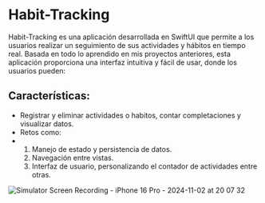 # Habit-Tracking
Habit-Tracking es una aplicación desarrollada en SwiftUI que permite a los usuarios realizar un seguimiento de sus actividades y hábitos en tiempo real. Basada en todo lo aprendido en mis proyectos anteriores, esta aplicación proporciona una interfaz intuitiva y fácil de usar, donde los usuarios pueden:

## Características:
- Registrar y eliminar actividades o habitos, contar completaciones y visualizar datos.
- Retos como:
-  1. Manejo de estado y persistencia de datos.
   2. Navegación entre vistas.
   3. Interfaz de usuario, personalizando el contador de actividades entre otras.
  



![Simulator Screen Recording - iPhone 16 Pro - 2024-11-02 at 20 07 32](https://github.com/user-attachments/assets/fd0b685f-bd7c-4533-af51-24757fcf7f00)
